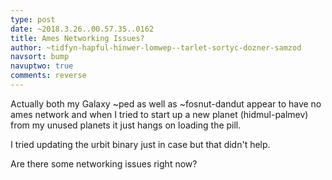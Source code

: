 ```yaml
---
type: post
date: ~2018.3.26..00.57.35..0162
title: Ames Networking Issues?
author: ~tidfyn-hapful-hinwer-lomwep--tarlet-sortyc-dozner-samzod
navsort: bump
navuptwo: true
comments: reverse
---
```


Actually both my Galaxy ~ped as well as ~fosnut-dandut appear to have no ames network and when I tried to start up a new planet (hidmul-palmev) from my unused planets it just hangs on loading the pill.

I tried updating the urbit binary just in case but that didn't help.

Are there some networking issues right now?